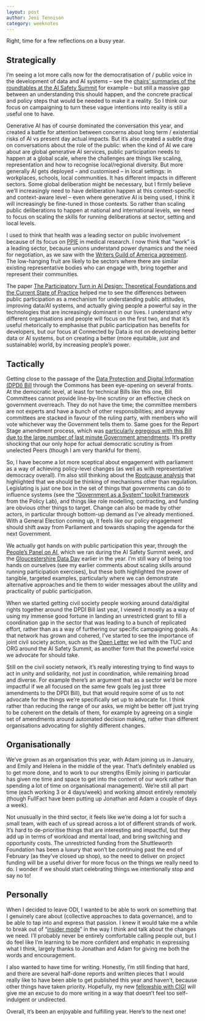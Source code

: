 ```yaml
---
layout: post
author: Jeni Tennison
category: weeknotes
---
```

Right, time for a few reflections on a busy year.


## Strategically

I’m seeing a lot more calls now for the democratisation of / public voice in the development of data and AI systems – see the [chairs’ summaries of the roundtables at the AI Safety Summit](https://www.gov.uk/government/publications/ai-safety-summit-1-november-roundtable-chairs-summaries/ai-safety-summit-2023-roundtable-chairs-summaries-1-november--2) for example – but still a massive gap between an understanding this should happen, and the concrete practical and policy steps that would be needed to make it a reality. So I think our focus on campaigning to turn these vague intentions into reality is still a useful one to have.

Generative AI has of course dominated the conversation this year, and created a battle for attention between concerns about long term / existential risks of AI vs present day actual impacts. But it’s also created a subtle drag on conversations about the role of the public: when the kind of AI we care about are global generative AI services, public participation needs to happen at a global scale, where the challenges are things like scaling, representation and how to recognise local/regional diversity. But more generally AI gets deployed – and customised – in local settings: in workplaces, schools, local communities. It has different impacts in different sectors. Some global deliberation might be necessary, but I firmly believe we’ll increasingly need to have deliberation happen at this context-specific and context-aware level – even where generative AI is being used, I think it will increasingly be fine-tuned in those contexts. So rather than scaling public deliberations to happen at national and international levels, we need to focus on scaling the skills for running deliberations at sector, setting and local levels.

I used to think that health was a leading sector on public involvement because of its focus on [PPIE](https://www.nature.com/articles/s41591-023-02445-x) in medical research. I now think that “work” is a leading sector, because unions understand power dynamics and the need for negotiation, as we saw with the [Writers Guild of America agreement](https://www.hollywoodreporter.com/business/business-news/wga-deal-studios-plan-pursue-copyrights-ai-generated-scripts-1235602466/). The low-hanging fruit are likely to be sectors where there are similar existing representative bodies who can engage with, bring together and represent their communities.

The paper [The Participatory Turn in AI Design: Theoretical Foundations and the Current State of Practice](https://arxiv.org/abs/2310.00907) helped me to see the differences between public participation as a mechanism for understanding public attitudes, improving data/AI systems, and actually giving people a powerful say in the technologies that are increasingly dominant in our lives. I understand why different organisations and people will focus on the first two, and that it’s useful rhetorically to emphasise that public participation has benefits for developers, but our focus at Connected by Data is not on developing better data or AI systems, but on creating a better (more equitable, just and sustainable) world, by increasing people’s power.


## Tactically

Getting close to the passage of the [Data Protection and Digital Information (DPDI) Bill](https://connectedbydata.org/resources/dpdib-resources) through the Commons has been eye-opening on several fronts. At the democratic level, at least for technical Bills like this one, Bill Committees cannot provide line-by-line scrutiny or an effective check on government overreach. They do not have the time; the committee members are not experts and have a bunch of other responsibilities; and anyway committees are stacked in favour of the ruling party, with members who will vote whichever way the Government tells them to. Same goes for the Report Stage amendment process, which was [particularly egregious with this Bill due to the large number of last minute Government amendments](https://parliamentlive.tv/event/index/d085ef77-40fd-4d4d-824e-fcddf2b4335c?in=13:16:08). It’s pretty shocking that our only hope for actual democratic scrutiny is from unelected Peers (though I am very thankful for them).

So, I have become a lot more sceptical about engagement with parliament as a way of achieving policy-level changes (as well as with representative democracy overall). I’m also still thinking about the [Rootcause analysis](https://rootcause.global/framing-ai/) that highlighted that we should be thinking of mechanisms other than regulation. Legislating is just one box in the set of things that governments can do to influence systems (see the [“Government as a System” toolkit framework](https://openpolicy.blog.gov.uk/2020/03/06/introducing-a-government-as-a-system-toolkit/) from the Policy Lab), and things like role modelling, contracting, and funding are obvious other things to target. Change can also be made by other actors, in particular through bottom-up demand as I’ve already mentioned. With a General Election coming up, it feels like our policy engagement should shift away from Parliament and towards shaping the agenda for the next Government.

We actually got hands on with public participation this year, through the [People’s Panel on AI](https://connectedbydata.org/projects/2023-peoples-panel-on-ai), which we ran during the AI Safety Summit week, and the [Gloucestershire Data Day](https://dataday.org.uk/) earlier in the year. I’m still wary of being too hands on ourselves (see my earlier comments about scaling skills around running participation exercises), but these both highlighted the power of tangible, targeted examples, particularly where we can demonstrate alternative approaches and tie them to wider messages about the utility and practicality of public participation.

When we started getting civil society people working around data/digital rights together around the DPDI Bill last year, I viewed it mostly as a way of using my immense good fortune in landing an unrestricted grant to fill a coordination gap in the sector that was leading to a bunch of replicated effort, rather than as a way of furthering our specific campaigning goals. As that network has grown and cohered, I’ve started to see the importance of joint civil society action, such as the [Open Letter](https://ai-summit-open-letter.info/) we led with the TUC and ORG around the AI Safety Summit, as another form that the powerful voice we advocate for should take.

Still on the civil society network, it’s really interesting trying to find ways to act in unity and solidarity, not just in coordination, while remaining broad and diverse. For example there’s an argument that as a sector we’d be more impactful if we all focused on the same few goals (eg just three amendments to the DPDI Bill), but that would require some of us to not advocate for the things we’re specifically set up to advocate for. I think rather than reducing the range of our asks, we might be better off just trying to be coherent on the details of them, for example by agreeing on a single set of amendments around automated decision making, rather than different organisations advocating for slightly different changes.


## Organisationally

We’ve grown as an organisation this year, with Adam joining us in January, and Emily and Helena in the middle of the year. That’s definitely enabled us to get more done, and to work to our strengths (Emily joining in particular has given me time and space to get into the content of our work rather than spending a lot of time on organisational management). We’re still all part time (each working 3 or 4 days/week) and working almost entirely remotely (though FullFact have been putting up Jonathan and Adam a couple of days a week).

Not unusually in the third sector, it feels like we’re doing a lot for such a small team, with each of us spread across a lot of different strands of work. It’s hard to de-prioritise things that are interesting and impactful, but they add up in terms of workload and mental load, and bring switching and opportunity costs. The unrestricted funding from the Shuttleworth Foundation has been a luxury that won’t be continuing past the end of February (as they’ve closed up shop), so the need to deliver on project funding will be a useful driver for more focus on the things we really need to do. I wonder if we should start celebrating things we intentionally stop and say no to!


## Personally

When I decided to leave ODI, I wanted to be able to work on something that I genuinely care about (collective approaches to data governance), and to be able to tap into and express that passion. I knew it would take me a while to break out of “[insider mode](https://www.civilsociety.co.uk/voices/andrew-purkis-the-inside-track-or-the-outside-track-for-charities-seeking-change.html)” in the way I think and talk about the changes we need. I’ll probably never be entirely comfortable calling people out, but I do feel like I’m learning to be more confident and emphatic in expressing what I think, largely thanks to Jonathan and Adam for giving me both the words and encouragement.

I also wanted to have time for writing. Honestly, I’m still finding that hard, and there are several half-done reports and written pieces that I would really like to have been able to get published this year and haven’t, because other things have taken priority. Hopefully, my new [fellowship with CIGI](https://www.cigionline.org/) will give me an excuse to do more writing in a way that doesn’t feel too self-indulgent or undirected.

Overall, it’s been an enjoyable and fulfilling year. Here’s to the next one!
